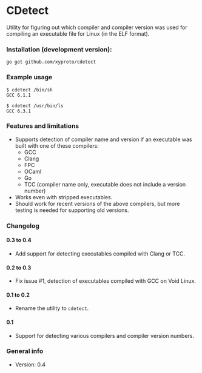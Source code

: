 # CDetect

Utility for figuring out which compiler and compiler version was used for compiling an executable file for Linux (in the ELF format).

### Installation (development version):

    go get github.com/xyproto/cdetect

### Example usage

    $ cdetect /bin/sh
    GCC 6.1.1

    $ cdetect /usr/bin/ls
    GCC 6.3.1

### Features and limitations

* Supports detection of compiler name and version if an executable was built with one of these compilers:
  * GCC
  * Clang
  * FPC
  * OCaml
  * Go
  * TCC (compiler name only, executable does not include a version number)
* Works even with stripped executables.
* Should work for recent versions of the above compilers, but more testing is needed for supporting old versions.

### Changelog

#### 0.3 to 0.4

* Add support for detecting executables compiled with Clang or TCC.

#### 0.2 to 0.3

* Fix issue #1, detection of executables compiled with GCC on Void Linux.

#### 0.1 to 0.2

* Rename the utility to `cdetect`.

#### 0.1

* Support for detecting various compilers and compiler version numbers.

### General info

* Version: 0.4
